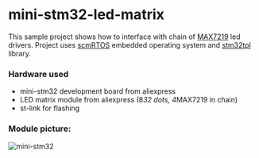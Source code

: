 mini-stm32-led-matrix
=====================

This sample project shows how to interface with chain of [MAX7219][max7219] led drivers.
Project uses [scmRTOS][scmrtos] embedded operating system and [stm32tpl][stm32tpl] library.

### Hardware used

   * mini-stm32 development board from aliexpress
   * LED matrix module from aliexpress (8*32 dots, 4*MAX7219 in chain)
   * st-link for flashing

### Module picture:

![mini-stm32][picture]

[scmrtos]: https://github.com/scmrtos/scmrtos
[stm32tpl]: https://github.com/antongus/stm32tpl
[max7219]: https://datasheets.maximintegrated.com/en/ds/MAX7219-MAX7221.pdf
[picture]: https://cloud.githubusercontent.com/assets/6680984/24076095/f1478d9a-0c4a-11e7-9541-83e7c9c1b097.jpg
